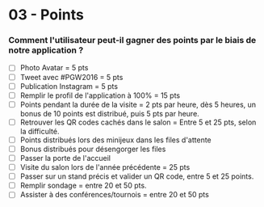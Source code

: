 # 03 - Points

### Comment l'utilisateur peut-il gagner des points par le biais de notre application ?

- [ ] Photo Avatar = 5 pts
- [ ] Tweet avec #PGW2016 = 5 pts
- [ ] Publication Instagram = 5 pts
- [ ] Remplir le profil de l'application à 100% = 15 pts
- [ ] Points pendant la durée de la visite = 2 pts par heure, dès 5 heures, un bonus de 10 points est distribué, puis 5 pts par heure.
- [ ] Retrouver les QR codes cachés dans le salon = Entre 5 et 25 pts, selon la difficulté.
- [ ] Points distribués lors des minijeux dans les files d'attente
- [ ] Bonus distribués pour désengorger les files 
- [ ] Passer la porte de l'accueil
- [ ] Visite du salon lors de l'année précédente = 25 pts
- [ ] Passer sur un stand précis et valider un QR code, entre 5 et 25 points.
- [ ] Remplir sondage = entre 20 et 50 pts.
- [ ] Assister à des conférences/tournois = entre 20 et 50 pts